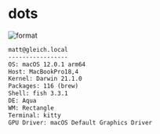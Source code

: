 
# dots

![format](https://github.com/gleich/dots/workflows/format/badge.svg)

```txt
matt@gleich.local 
----------------- 
OS: macOS 12.0.1 arm64 
Host: MacBookPro18,4 
Kernel: Darwin 21.1.0 
Packages: 116 (brew) 
Shell: fish 3.3.1 
DE: Aqua 
WM: Rectangle 
Terminal: kitty 
GPU Driver: macOS Default Graphics Driver 
```
